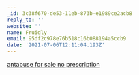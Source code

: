```yaml
---
_id: 3c38f670-de53-11eb-873b-e1989ce2acb8
reply_to: ''
website: ''
name: Fruidly
email: 95df2c978e76b518c16b088194a5ccb9
date: '2021-07-06T12:11:04.193Z'
---
```

<a href=http://vsantabusev.com/>antabuse for sale no prescription</a>
